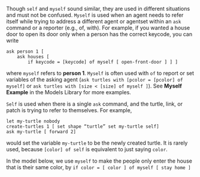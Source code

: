 Though `self` and `myself` sound similar, they are used in different situations and must not be confused. `Myself` is used when an agent needs to refer itself while trying to address a different agent or agentset within an `ask` command or a reporter (e.g., of, with). For example, if you wanted a house door to open its door only when a person has the correct keycode, you can write 
```
ask person 1 [ 
    ask houses [ 
        if keycode = [keycode] of myself [ open-front-door ] ] ]
```
where `myself` refers to **person 1**. `Myself` is often used with `of` to report or set variables of the asking agent (`ask turtles with [pcolor = [pcolor] of myself]` or `ask turtles with [size < [size] of myself ]`). See **Myself Example** in the Models Library for more examples. 

`Self` is used when there is a single `ask` command, and the turtle, link, or patch is trying to refer to themselves. For example, 

```
let my-turtle nobody 
create-turtles 1 [ set shape “turtle” set my-turtle self] 
ask my-turtle [ forward 2]
```
would set the variable `my-turtle` to be the newly created turtle.  It is rarely used, because  `[color] of self` is equivalent to just saying `color`. 



In the model below, we use `myself` to make the people only enter the house that is their same color, by `if color = [ color ] of myself [ stay home ]`